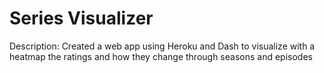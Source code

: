 # Series Visualizer
Description: Created a web app using Heroku and Dash to visualize with a heatmap the ratings and how they change through seasons and episodes
